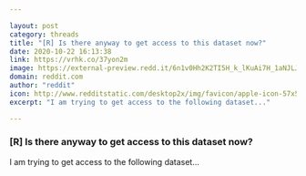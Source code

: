 ```yaml
---

layout: post
category: threads
title: "[R] Is there anyway to get access to this dataset now?"
date: 2020-10-22 16:13:38
link: https://vrhk.co/37yon2m
image: https://external-preview.redd.it/6n1v0Hh2K2TI5H_k_lKuAi7H_1aNJLJH2Osv_T7EJP4.jpg?width=1126&height=589.528795812&auto=webp&crop=1126:589.528795812,smart&s=f85c991321c6845c679e501c0b717cfe06690b04
domain: reddit.com
author: "reddit"
icon: http://www.redditstatic.com/desktop2x/img/favicon/apple-icon-57x57.png
excerpt: "I am trying to get access to the following dataset..."

---
```


### [R] Is there anyway to get access to this dataset now?

I am trying to get access to the following dataset...